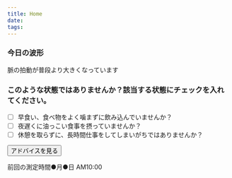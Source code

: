 ```yaml
---
title: Home
date: 
tags:
---
```


### 今日の波形
脈の拍動が普段より大きくなっています


### このような状態ではありませんか？該当する状態にチェックを入れてください。
* [ ] 早食い、食べ物をよく噛まずに飲み込んでいませんか？
* [ ] 夜遅くに油っこい食事を摂っていませんか？
* [ ] 休憩を取らずに、長時間仕事をしてしまいがちではありませんか？

<a href="/hexo/app/source/_posts/Advice.md"><button id="send" width="500px">アドバイスを見る</button></a>


前回の測定時間●月●日 AM10:00 